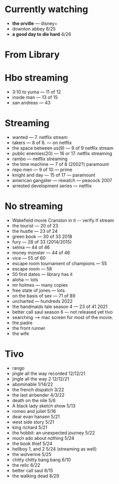 # Currently watching

- **the orville** — disney+
- downton abbey 6/25
- **a good day to die hard** 4/26

# From Library

# Hbo streaming

- 3:10 to yuma — 11 of 12
- inside man — 13 of 15
- san andreas — 43

# Streaming

- wanted — 7. netflix stream
- takers — 8 of 8. — on netflix
- the space between us(9) — 9 of 9 netflix stream
- public enemies(20) — 16 or 17. netflix streaming
- rambo — netflix streaming
- the time machine — 7 of 8 (2002?) paramount
- repo men — 9 of 10 — prime
- knight and day — 15 of 17 — paramount
- american gangster — rewatch — peacock 2007
- arrested development series — netflix

# No streaming

- Wakefield movie Cranston in it -- verify if stream
- the tourist — 20 of 23
- the hustle — 23 of 24
- green book — 30 of 33 2018
- fury — 28 of 33 (2014/2015)
- selma — 44 of 46
- money monster — 44 of 46
- vice — 55 of 60
- escape room tournament of champions — 55
- escape room — 58
- 50 first dates — library has it
- aloha — lots
- mr holmes — many copies
- free state of jones — lots
- on the basis of sex — 71 of 89
- uncharted — hundreds 2022
- the handmaids tale season 4 — 23 of 41 2021
- better call saul season 6 — not released yet tivo
- searching  --> mac screen for most of the movie.
- the padre
- the front runner
- the wife

# Tivo

- rango
- jingle all the way recorded 12/12/21
- jingle all the way 2 12/12/21
- abominable 1/14/22
- the french dispatch 3/22
- the last airbender 4/3/22
- death on the nile 5/6
- A black lady sketch show 5/13
- romeo and juliet 5/16
- dear evan hansen 5/21
- west side story 5/21
- king richard 5/21
- the hobbit: an unexpected journey 5/22
- much ado about nothing 5/24
- the book thief 5/24
- hellboy 1, and 2 5/24 (streaming as well)
- the wolverine 5/25
- chitty chitty bang bang 6/10
- the relic 6/22
- better call saul 8/15
- the walking dead 8/29
